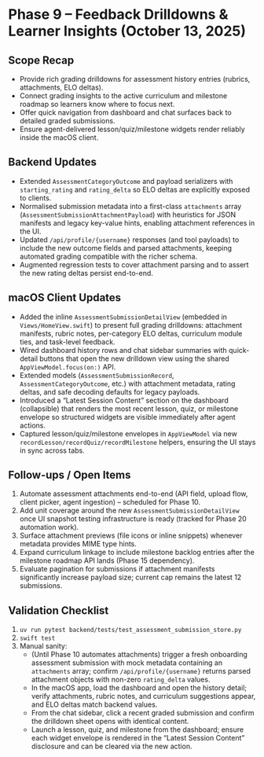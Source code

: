 # Phase 9 – Feedback Drilldowns & Learner Insights (October 13, 2025)

## Scope Recap
- Provide rich grading drilldowns for assessment history entries (rubrics, attachments, ELO deltas).
- Connect grading insights to the active curriculum and milestone roadmap so learners know where to focus next.
- Offer quick navigation from dashboard and chat surfaces back to detailed graded submissions.
- Ensure agent-delivered lesson/quiz/milestone widgets render reliably inside the macOS client.

## Backend Updates
- Extended `AssessmentCategoryOutcome` and payload serializers with `starting_rating` and `rating_delta` so ELO deltas are explicitly exposed to clients.
- Normalised submission metadata into a first-class `attachments` array (`AssessmentSubmissionAttachmentPayload`) with heuristics for JSON manifests and legacy key-value hints, enabling attachment references in the UI.
- Updated `/api/profile/{username}` responses (and tool payloads) to include the new outcome fields and parsed attachments, keeping automated grading compatible with the richer schema.
- Augmented regression tests to cover attachment parsing and to assert the new rating deltas persist end-to-end.

## macOS Client Updates
- Added the inline `AssessmentSubmissionDetailView` (embedded in `Views/HomeView.swift`) to present full grading drilldowns: attachment manifests, rubric notes, per-category ELO deltas, curriculum module ties, and task-level feedback.
- Wired dashboard history rows and chat sidebar summaries with quick-detail buttons that open the new drilldown view using the shared `AppViewModel.focus(on:)` API.
- Extended models (`AssessmentSubmissionRecord`, `AssessmentCategoryOutcome`, etc.) with attachment metadata, rating deltas, and safe decoding defaults for legacy payloads.
- Introduced a “Latest Session Content” section on the dashboard (collapsible) that renders the most recent lesson, quiz, or milestone envelope so structured widgets are visible immediately after agent actions.
- Captured lesson/quiz/milestone envelopes in `AppViewModel` via new `recordLesson/recordQuiz/recordMilestone` helpers, ensuring the UI stays in sync across tabs.

## Follow-ups / Open Items
1. Automate assessment attachments end-to-end (API field, upload flow, client picker, agent ingestion) – scheduled for Phase 10.
2. Add unit coverage around the new `AssessmentSubmissionDetailView` once UI snapshot testing infrastructure is ready (tracked for Phase 20 automation work).
3. Surface attachment previews (file icons or inline snippets) whenever metadata provides MIME type hints.
4. Expand curriculum linkage to include milestone backlog entries after the milestone roadmap API lands (Phase 15 dependency).
5. Evaluate pagination for submissions if attachment manifests significantly increase payload size; current cap remains the latest 12 submissions.

## Validation Checklist
1. `uv run pytest backend/tests/test_assessment_submission_store.py`
2. `swift test`
3. Manual sanity:
   - (Until Phase 10 automates attachments) trigger a fresh onboarding assessment submission with mock metadata containing an `attachments` array; confirm `/api/profile/{username}` returns parsed attachment objects with non-zero `rating_delta` values.
   - In the macOS app, load the dashboard and open the history detail; verify attachments, rubric notes, and curriculum suggestions appear, and ELO deltas match backend values.
   - From the chat sidebar, click a recent graded submission and confirm the drilldown sheet opens with identical content.
   - Launch a lesson, quiz, and milestone from the dashboard; ensure each widget envelope is rendered in the “Latest Session Content” disclosure and can be cleared via the new action.
